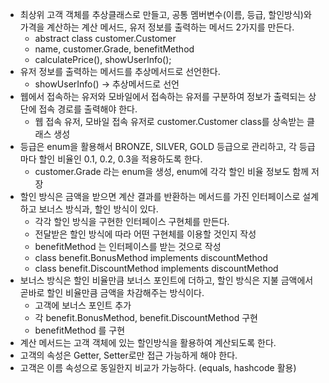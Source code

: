 - 최상위 고객 객체를 추상클래스로 만들고, 공통 멤버변수(이름, 등급, 할인방식)와 가격을 계산하는 계산 메서드, 유저 정보를
  출력하는 메서드 2가지를 만든다.
  - abstract class customer.Customer
  - name, customer.Grade, benefitMethod
  - calculatePrice(), showUserInfo();
- 유저 정보를 출력하는 메서드를 추상메서드로 선언한다.
  - showUserInfo() -> 추상메서드로 선언
- 웹에서 접속하는 유저와 모바일에서 접속하는 유저를 구분하여 정보가 출력되는 상단에 접속 경로를 출력해야 한다.  
  - 웹 접속 유저, 모바일 접속 유저로 customer.Customer class를 상속받는 클래스 생성
- 등급은 enum을 활용해서 BRONZE, SILVER, GOLD 등급으로 관리하고, 각 등급마다 할인 비율인 0.1, 0.2, 0.3을 적용하도록 한다.
  - customer.Grade 라는 enum을 생성, enum에 각각 할인 비율 정보도 함께 저장
- 할인 방식은 금액을 받으면 계산 결과를 반환하는 메서드를 가진 인터페이스로 설계하고 보너스 방식과, 할인 방식이 있다.
  - 각각 할인 방식을 구현한 인터페이스 구현체를 만든다.
  - 전달받은 할인 방식에 따라 어떤 구현체를 이용할 것인지 작성
  - benefitMethod 는 인터페이스를 받는 것으로 작성
  - class benefit.BonusMethod implements discountMethod
  - class benefit.DiscountMethod implements discountMethod
- 보너스 방식은 할인 비율만큼 보너스 포인트에 더하고, 할인 방식은 지불 금액에서 곧바로 할인 비율만큼 금액을 차감해주는 방식이다.
  - 고객에 보너스 포인트 추가
  - 각 benefit.BonusMethod, benefit.DiscountMethod 구현
  - benefitMethod 를 구현
- 계산 메서드는 고객 객체에 있는 할인방식을 활용하여 계산되도록 한다.
- 고객의 속성은 Getter, Setter로만 접근 가능하게 해야 한다.
- 고객은 이름 속성으로 동일한지 비교가 가능하다. (equals, hashcode 활용)